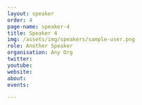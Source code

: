 ```yaml
---
layout: speaker
order: 4
page-name: speaker-4
title: Speaker 4
img: /assets/img/speakers/sample-user.png
role: Another Speaker
organisation: Any Org
twitter:
youtube:
website:
about:
events:

---
```

